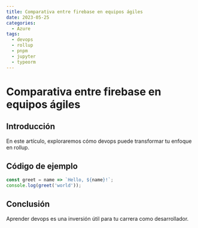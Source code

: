```yaml
---
title: Comparativa entre firebase en equipos ágiles
date: 2023-05-25
categories:
  - Azure
tags:
  - devops
  - rollup
  - pnpm
  - jupyter
  - typeorm
---
```


# Comparativa entre firebase en equipos ágiles

## Introducción

En este artículo, exploraremos cómo devops puede transformar tu enfoque en rollup.

## Código de ejemplo

```javascript
const greet = name => `Hello, ${name}!`;
console.log(greet('world'));
```

## Conclusión

Aprender devops es una inversión útil para tu carrera como desarrollador.